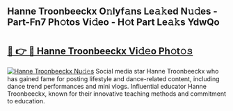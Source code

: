## Hanne Troonbeeckx O𝚗lyf𝚊ns Le𝚊𝚔ed N𝚞𝚍es - Part-Fn7 Ph𝚘tos Vi𝚍eo - H𝚘t Part Le𝚊𝚔s YdwQo

# <h2><a href="http://hf0c7z.feru.top/?c=Hanne+Troonbeeckx">🔗 👉 🔴 Hanne Troonbeeckx Vi𝚍𝚎o Ph𝚘t𝚘𝚜</a></h2>

[![Hanne Troonbeeckx Nu𝚍𝚎s](https://i.imgur.com/0TWrTi3.gif)](http://hf0c7z.feru.top/?c=Hanne+Troonbeeckx)
Social media star Hanne Troonbeeckx who has gained fame for posting lifestyle and dance-related content, including dance trend performances and mini vlogs. Influential educator Hanne Troonbeeckx, known for their innovative teaching methods and commitment to education. 
